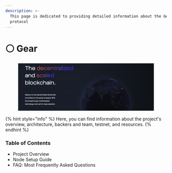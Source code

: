 ```yaml
---
description: >-
  This page is dedicated to providing detailed information about the Gear
  protocol
---
```


# ⚪ Gear

<figure><img src="../.gitbook/assets/Screenshot 2023-09-04 at 19.43.32.png" alt=""><figcaption></figcaption></figure>

{% hint style="info" %}
Here, you can find information about the project's overview, architecture, backers and team, testnet, and resources.
{% endhint %}

### Table of Contents

* Project Overview
* Node Setup Guide
* FAQ: Most Frequently Asked Questions


